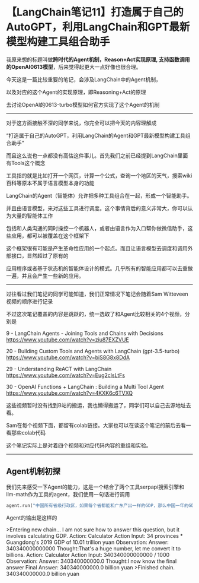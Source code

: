 # 【LangChain笔记11】打造属于自己的AutoGPT，利用LangChain和GPT最新模型构建工具组合助手

我原来想的标题叫做**跨时代的Agent机制，Reason+Act实现原理, 支持函数调用的OpenAI0613模型**，后来觉得起更大一点好像也很合理。

今天这是一篇比较重要的笔记，会涉及LangChain中的Agent机制，

以及对应的这个Agent的实现原理，即Reasoning+Act的原理

去讨论OpenAI的0613-turbo模型如何官方实现了这个Agent的机制

---

对于这方面接触不深的同学来说，你完全可以把今天的内容理解成

“打造属于自己的AutoGPT，利用LangChain的Agent和GPT最新模型构建工具组合助手”

而且这么说也一点都没有高估这件事儿。首先我们之前已经提到LangChain里面有Tools这个概念

工具指的就是比如打开一个网页，计算一个公式，查询一个地区的天气，搜索wiki百科等原本不属于语言模型本身的功能

LangChain的Agent（智能体）允许把多种工具组合在一起，形成一个智能助手。

并且由语言模型，来对这些工具进行调度。这个事情背后的意义非常大，你可以认为大量的智能体工作

包括和人类沟通的同时操控一个机器人，或者由语言作为入口帮你做微信助手，这些应用，都可以被覆盖在这个框架下

这个框架很有可能是产生革命性应用的一个起点。而且让语言模型去调度和调用外部接口，显然超过了原有的

应用程序或者基于状态机的智能体设计的模式。几乎所有的智能应用都可以去重做一遍，并且会产生一些新的应用。

---

过往看过我们笔记的同学可能知道，我们正常情况下笔记会随着Sam Witteveen视频的顺序进行记录

不过这次笔记覆盖的内容是跳跃的，统一选取了和Agent比较相关的4个视频，分别是

9 - LangChain Agents - Joining Tools and Chains with Decisions https://www.youtube.com/watch?v=ziu87EXZVUE

20 - Building Custom Tools and Agents with LangChain (gpt-3.5-turbo) https://www.youtube.com/watch?v=biS8G8x8DdA

29 - Understanding ReACT with LangChain https://www.youtube.com/watch?v=Eug2clsLtFs

30 - OpenAI Functions + LangChain : Building a Multi Tool Agent https://www.youtube.com/watch?v=4KXK6c6TVXQ

这些视频暂时没有找到B站的搬运，我也懒得搬运了，同学们可以自己去源地址去看。

Sam在每个视频下面，都留有colab链接。大家也可以在读这个笔记的前后去看一看那些colab代码

这个笔记实际上是对着四个视频和对应代码内容的重组和实验。

---

## Agent机制初探

我们先来感受一下Agent的能力，这是一个结合了两个工具serpapi搜索引擎和llm-math作为工具的agent，我们使用一句话进行调用

```python
agent.run("中国所有省级行政区，如果每个省都能和广东产出一样的GDP，那么中国一年的GDP是多少亿？")
```

Agent的输出是这样的


<span class="white">&gt;Entering new chain...</span>
<span class="green">I am not sure how to answer this question, but it involves calculating GDP.</span>
<span class="green">Action: Calculator</span>
<span class="green">Action Input: 34 provinces * Guangdong's 2019 GDP of 10.01 trillion yuan</span>
<span class="yellow">Observation: Answer: 340340000000000</span>
<span class="green">Thought:That's a huge number, let me convert it to billions.</span>
<span class="green">Action: Calculator</span>
<span class="green">Action Input: 340340000000000 / 1000</span>
<span class="yellow">Observation: Answer: 340340000000.0</span>
<span class="green">Thought:I now know the final answer</span>
<span class="green">Final Answer: 340340000000.0 billion yuan</span>
<span class="white">&gt;Finished chain.</span>
<span class="green">340340000000.0 billion yuan</span>



